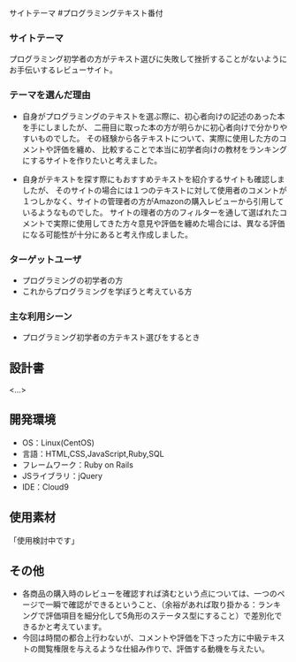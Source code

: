 サイトテーマ
#プログラミングテキスト番付

### サイトテーマ
プログラミング初学者の方がテキスト選びに失敗して挫折することがないようにお手伝いするレビューサイト。
### テーマを選んだ理由
- 自身がプログラミングのテキストを選ぶ際に、初心者向けの記述のあった本を手にしましたが、
二冊目に取った本の方が明らかに初心者向けで分かりやすいものでした。
その経験から各テキストについて、実際に使用した方のコメントや評価を纏め、
比較することで本当に初学者向けの教材をランキングにするサイトを作りたいと考えました。

- 自身がテキストを探す際にもおすすめテキストを紹介するサイトも確認しましたが、
そのサイトの場合には１つのテキストに対して使用者のコメントが１つしかなく、サイトの管理者の方がAmazonの購入レビューから引用しているようなものでした。
サイトの理者の方のフィルターを通して選ばれたコメントで実際に使用してきた方々意見や評価を纏めた場合には、異なる評価になる可能性が十分にあると考え作成しました。


### ターゲットユーザ
- プログラミングの初学者の方
- これからプログラミングを学ぼうと考えている方
### 主な利用シーン
- プログラミング初学者の方テキスト選びをするとき

## 設計書
<...>

## 開発環境
- OS：Linux(CentOS)
- 言語：HTML,CSS,JavaScript,Ruby,SQL
- フレームワーク：Ruby on Rails
- JSライブラリ：jQuery
- IDE：Cloud9

## 使用素材
「使用検討中です」

## その他
- 各商品の購入時のレビューを確認すれば済むという点については、一つのページで一瞬で確認ができるということ、（余裕があれば取り掛かる：ランキングで評価項目を細分化して5角形のステータス型にすること）で差別化できるかと考えています。
- 今回は時間の都合上行わないが、コメントや評価を下さった方に中級テキストの閲覧権限を与えるような仕組み作りで、評価する動機を与えたい。